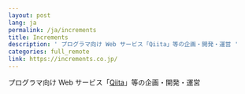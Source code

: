 ```yaml
---
layout: post
lang: ja
permalink: /ja/increments
title: Increments
description: ' プログラマ向け Web サービス「Qiita」等の企画・開発・運営 '
categories: full_remote
link: https://increments.co.jp/
---
```


<p>プログラマ向け Web サービス「<a href="https://qiita.com">Qiita</a>」等の企画・開発・運営</p>
